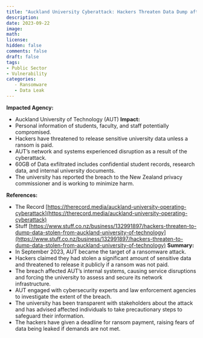 ```yaml
---
title: "Auckland University Cyberattack: Hackers Threaten Data Dump after Significant Breach"
description: 
date: 2023-09-22
image: 
math: 
license: 
hidden: false
comments: false
draft: false
tags: 
- Public Sector
- Vulnerability
categories:
   - Ransomware
   - Data Leak
---
```

**Impacted Agency:**
* Auckland University of Technology (AUT)
**Impact:**
* Personal information of students, faculty, and staff potentially compromised.
* Hackers have threatened to release sensitive university data unless a ransom is paid.
* AUT’s network and systems experienced disruption as a result of the cyberattack.
* 60GB of Data exfiltrated includes confidential student records, research data, and internal university documents.
* The university has reported the breach to the New Zealand privacy commissioner and is working to minimize harm.

**References:**
* The Record [https://therecord.media/auckland-university-operating-cyberattack](https://therecord.media/auckland-university-operating-cyberattack)
* Stuff [https://www.stuff.co.nz/business/132991897/hackers-threaten-to-dump-data-stolen-from-auckland-university-of-technology](https://www.stuff.co.nz/business/132991897/hackers-threaten-to-dump-data-stolen-from-auckland-university-of-technology)
**Summary:**
* In September 2023, AUT became the target of a ransomware attack.
* Hackers claimed they had stolen a significant amount of sensitive data and threatened to release it publicly if a ransom was not paid.
* The breach affected AUT’s internal systems, causing service disruptions and forcing the university to assess and secure its network infrastructure.
* AUT engaged with cybersecurity experts and law enforcement agencies to investigate the extent of the breach.
* The university has been transparent with stakeholders about the attack and has advised affected individuals to take precautionary steps to safeguard their information.
* The hackers have given a deadline for ransom payment, raising fears of data being leaked if demands are not met.
